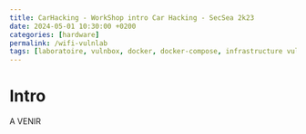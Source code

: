 ```yaml
---
title: CarHacking - WorkShop intro Car Hacking - SecSea 2k23
date: 2024-05-01 10:30:00 +0200
categories: [hardware]
permalink: /wifi-vulnlab
tags: [laboratoire, vulnbox, docker, docker-compose, infrastructure vulnérable, wifi]
---
```


# Intro

A VENIR